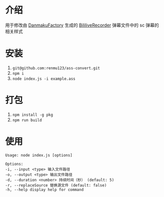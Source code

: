 # 介绍

用于修改由 [DanmakuFactory](https://github.com/hihkm/DanmakuFactory) 生成的 [BililiveRecorder](https://github.com/BililiveRecorder/BililiveRecorder) 弹幕文件中的 sc 弹幕的相关样式

# 安装

1. `git@github.com:renmu123/ass-convert.git`
2. `npm i`
3. `node index.js -i example.ass`

# 打包

1. `npm install -g pkg`
2. `npm run build`

# 使用

```
Usage: node index.js [options]

Options:
-i, --input <type> 输入文件路径
-o, --output <type> 输出文件路径
-d, --duration <number> 持续时间（秒） (default: 5)
-r, --replaceSource 替换源文件 (default: false)
-h, --help display help for command
```
